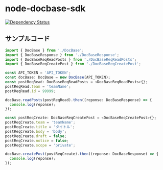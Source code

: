 # node-docbase-sdk

[![Dependency Status](https://beta.gemnasium.com/badges/github.com/YukiFujisawa/node-docbase-sdk.svg)](https://beta.gemnasium.com/projects/github.com/YukiFujisawa/node-docbase-sdk)

## サンプルコード

```typescript
import { DocBase } from './DocBase';
import { DocBaseResponse } from './DocBaseResponse';
import { DocBaseReqReadPosts } from './DocBaseReqReadPosts';
import { DocBaseReqCreatePost } from './DocBaseReqCreatePost';

const API_TOKEN = 'API_TOKEN';
const docBase: DocBase = new DocBase(API_TOKEN);
const postReqRead: DocBaseReqReadPosts = <DocBaseReqReadPosts>{};
postReqRead.team = 'teamName';
postReqRead.id = 99999;

docBase.readPosts(postReqRead).then((reponse: DocBaseResponse) => {
  console.log(reponse);
});

const postReqCreate: DocBaseReqCreatePost = <DocBaseReqCreatePost>{};
postReqCreate.team = 'teamName';
postReqCreate.title = 'タイトル';
postReqCreate.body = 'body';
postReqCreate.draft = false;
postReqCreate.notice = false;
postReqCreate.scope = 'private';

docBase.createPost(postReqCreate).then((reponse: DocBaseResponse) => {
  console.log(reponse);
});
```